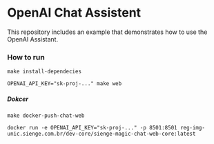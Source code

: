 # OpenAI Chat Assistent

This repository includes an example that demonstrates how to use the OpenAI Assistant.

### How to run 

```
make install-dependecies
```

```
OPENAI_API_KEY="sk-proj-..." make web
```

##### Dokcer 

```
make docker-push-chat-web
```

```
docker run -e OPENAI_API_KEY="sk-proj-..." -p 8501:8501 reg-img-unic.sienge.com.br/dev-core/sienge-magic-chat-web-core:latest
```
